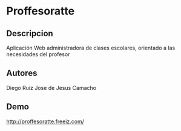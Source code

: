 Proffesoratte
=============

Descripcion
-------------
Aplicación Web administradora de clases escolares, orientado a las necesidades del profesor


Autores
------------
Diego Ruiz
Jose de Jesus Camacho

Demo
-------------------
http://proffesoratte.freeiz.com/


